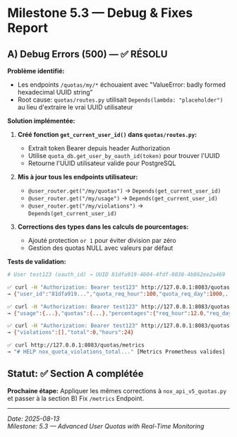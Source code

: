 # Milestone 5.3 — Debug & Fixes Report

## A) Debug Errors (500) — ✅ RÉSOLU

**Problème identifié:**
- Les endpoints `/quotas/my/*` échouaient avec "ValueError: badly formed hexadecimal UUID string"
- Root cause: `quotas/routes.py` utilisait `Depends(lambda: "placeholder")` au lieu d'extraire le vrai UUID utilisateur

**Solution implémentée:**
1. **Créé fonction `get_current_user_id()` dans `quotas/routes.py`:**
   - Extrait token Bearer depuis header Authorization
   - Utilise `quota_db.get_user_by_oauth_id(token)` pour trouver l'UUID
   - Retourne l'UUID utilisateur valide pour PostgreSQL
   
2. **Mis à jour tous les endpoints utilisateur:**
   - `@user_router.get("/my/quotas")` → `Depends(get_current_user_id)`
   - `@user_router.get("/my/usage")` → `Depends(get_current_user_id)`
   - `@user_router.get("/my/violations")` → `Depends(get_current_user_id)`

3. **Corrections des types dans les calculs de pourcentages:**
   - Ajouté protection `or 1` pour éviter division par zéro
   - Gestion des quotas NULL avec valeurs par défaut

**Tests de validation:**
```bash
# User test123 (oauth_id) → UUID 81dfa919-4604-4fdf-8038-4b862ee2a469

✅ curl -H "Authorization: Bearer test123" http://127.0.0.1:8083/quotas/my/quotas
→ {"user_id":"81dfa919...","quota_req_hour":100,"quota_req_day":1000,...}

✅ curl -H "Authorization: Bearer test123" http://127.0.0.1:8083/quotas/my/usage  
→ {"usage":{...},"quotas":{...},"percentages":{"req_hour":12.0,"req_day":1.2,...}}

✅ curl -H "Authorization: Bearer test123" http://127.0.0.1:8083/quotas/my/violations
→ {"violations":[],"total":0,"hours":24}

✅ curl http://127.0.0.1:8083/quotas/metrics
→ "# HELP nox_quota_violations_total..." [Metrics Prometheus valides]
```

## Statut: ✅ Section A complétée

**Prochaine étape:** Appliquer les mêmes corrections à `nox_api_v5_quotas.py` et passer à la section B) Fix `/metrics` Endpoint.

---
*Date: 2025-08-13*  
*Milestone: 5.3 — Advanced User Quotas with Real-Time Monitoring*
